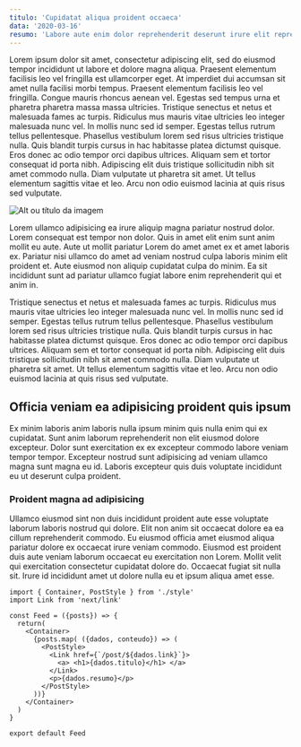 ```yaml
---
titulo: 'Cupidatat aliqua proident occaeca'
data: '2020-03-16'
resumo: 'Labore aute enim dolor reprehenderit deserunt irure elit reprehenderit aliqua in sunt. Do qui ad culpa laborum mollit. Excepteur quis dolore tempor ea adipisicing laborum pariatur.'
---
```


Lorem ipsum dolor sit amet, consectetur adipiscing elit, sed do eiusmod tempor incididunt ut labore et dolore magna aliqua. Praesent elementum facilisis leo vel fringilla est ullamcorper eget. At imperdiet dui accumsan sit amet nulla facilisi morbi tempus. Praesent elementum facilisis leo vel fringilla. Congue mauris rhoncus aenean vel. Egestas sed tempus urna et pharetra pharetra massa massa ultricies.
Tristique senectus et netus et malesuada fames ac turpis. Ridiculus mus mauris vitae ultricies leo integer malesuada nunc vel. In mollis nunc sed id semper. Egestas tellus rutrum tellus pellentesque. Phasellus vestibulum lorem sed risus ultricies tristique nulla. Quis blandit turpis cursus in hac habitasse platea dictumst quisque. Eros donec ac odio tempor orci dapibus ultrices. Aliquam sem et tortor consequat id porta nibh. Adipiscing elit duis tristique sollicitudin nibh sit amet commodo nulla. Diam vulputate ut pharetra sit amet. Ut tellus elementum sagittis vitae et leo. Arcu non odio euismod lacinia at quis risus sed vulputate.

![Alt ou título da imagem](/perfil.png)

Lorem ullamco adipisicing ea irure aliquip magna pariatur nostrud dolor. Lorem consequat est tempor non dolor. Quis in amet elit enim sunt anim mollit eu aute. Aute ut mollit pariatur Lorem do amet amet ex et amet laboris ex. Pariatur nisi ullamco do amet ad veniam nostrud culpa laboris minim elit proident et. Aute eiusmod non aliquip cupidatat culpa do minim. Ea sit incididunt sunt ad pariatur ullamco fugiat labore enim reprehenderit qui et anim in.

Tristique senectus et netus et malesuada fames ac turpis. Ridiculus mus mauris vitae ultricies leo integer malesuada nunc vel. In mollis nunc sed id semper. Egestas tellus rutrum tellus pellentesque. Phasellus vestibulum lorem sed risus ultricies tristique nulla. Quis blandit turpis cursus in hac habitasse platea dictumst quisque. Eros donec ac odio tempor orci dapibus ultrices. Aliquam sem et tortor consequat id porta nibh. Adipiscing elit duis tristique sollicitudin nibh sit amet commodo nulla. Diam vulputate ut pharetra sit amet. Ut tellus elementum sagittis vitae et leo. Arcu non odio euismod lacinia at quis risus sed vulputate.

## Officia veniam ea adipisicing proident quis ipsum

Ex minim laboris anim laboris nulla ipsum minim quis nulla enim qui ex cupidatat. Sunt anim laborum reprehenderit non elit eiusmod dolore excepteur. Dolor sunt exercitation ex ex excepteur commodo labore veniam tempor tempor. Excepteur nostrud sunt adipisicing ad veniam ullamco magna sunt magna eu id. Laboris excepteur quis duis voluptate incididunt eu ut deserunt culpa proident.

### Proident magna ad adipisicing
Ullamco eiusmod sint non duis incididunt proident aute esse voluptate laborum laboris nostrud qui dolore. Elit non anim sit occaecat dolore ea ea cillum reprehenderit commodo. Eu eiusmod officia amet eiusmod aliqua pariatur dolore ex occaecat irure veniam commodo. Eiusmod est proident duis aute veniam laborum occaecat eu exercitation non Lorem. Mollit velit qui exercitation consectetur cupidatat dolore do. Occaecat fugiat sit nulla sit. Irure id incididunt amet ut dolore nulla eu et ipsum aliqua amet esse.

```
import { Container, PostStyle } from './style'
import Link from 'next/link'

const Feed = ({posts}) => {
  return(
    <Container>
      {posts.map( ({dados, conteudo}) => (
        <PostStyle>
          <Link href={`/post/${dados.link}`}>
            <a> <h1>{dados.titulo}</h1> </a>
          </Link>
          <p>{dados.resumo}</p>
        </PostStyle>
      ))}
    </Container>
  )
}

export default Feed
```